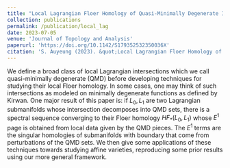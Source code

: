```yaml
---
title: "Local Lagrangian Floer Homology of Quasi-Minimally Degenerate Intersections"
collection: publications
permalink: /publication/local_lag
date: 2023-07-05
venue: 'Journal of Topology and Analysis'
paperurl: 'https://doi.org/10.1142/S179352532350036X'
citation: 'S. Auyeung (2023). &quot;Local Lagrangian Floer Homology of Quasi-Minimally Degenerate Intersections.&quot; <i>Journal of Topology and Analysis</i>.'
---
```


We define a broad class of local Lagrangian intersections which we call quasi-minimally degenerate (QMD) 
before developing techniques for studying their local Floer homology. In some cases, one may think of such intersections 
as modeled on minimally degenerate functions as defined by Kirwan. One major result of this paper is: if $L_0,L_1$ are 
two Lagrangian submanifolds whose intersection decomposes into QMD sets, there is a spectral sequence converging to their 
Floer homology $HF_*(L_0,L_1)$ whose $E^1$ page is obtained from local data given by the QMD pieces. The $E^1$ terms 
are the singular homologies of submanifolds with boundary that come from perturbations of the QMD sets. We then give some 
applications of these techniques towards studying affine varieties, reproducing some prior results using our more general framework.

